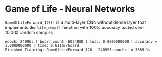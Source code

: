 # Game of Life - Neural Networks

`GameOfLifeForward_128()` is a multi-layer CNN without dense layer that 
implements the `life_step()` function with 100% accuracy 
tested over 10,000 random samples

```
epoch: 240961 | board_count: 6024000 | loss: 0.0000000000 | accuracy = 1.0000000000 | time: 0.611ms/board
Finished Training: GameOfLifeForward_128 - 240995 epochs in 3569.1s
```
